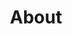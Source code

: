 ---
layout: about
title: About
hero_alt: "Colorful artwork of tropical plants and animals at night"
image: assets/images/illustration-02-mobile.jpg
headline: "Built on years of development, backed by organizations seeking far&#8209;reaching change."
subheadline: "Frequency will be a Polkadot parachain built on technology in development since 2019. Seeking to enable a billion people to have more agency over their data, Frequency delivers essential tooling to create a next generation of people-centric social networking apps that offer consumers more control and choice."
subheadline2: "The project originated with Unfinished, a social impact organization with a network of partners across technology, academia, social impact and the arts. Early work was also funded by Project Liberty, an initiative to support a more equitable architecture for the digital world."
subheadline3: "The first phase of work focused on delivering the social network as core Internet functionality by developing the Decentralized Social Networking Protocol. DSNP serves as a public resource, completely unlinked to financial incentives." 
subheadline4: "Frequency is the second stage of work, and unlocks decentralized social networking at scale for the first time. Frequency gives builders a revolutionary pricing model designed to support sustainable businesses, and aims to be a common path to put Web3 features in the hands of the everyday Internet user." 

---